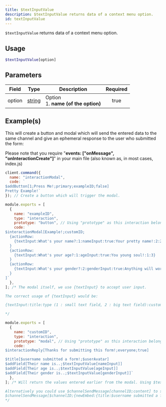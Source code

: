```yaml
---
title: $textInputValue
description: $textInputValue returns data of a context menu option.
id: textInputValue
---
```


`$textInputValue` returns data of a context menu option.

## Usage

```php
$textInputValue[option]
```

## Parameters

| Field  | Type                                                                                              | Description                               | Required |
| ------ | ------------------------------------------------------------------------------------------------- | ----------------------------------------- | :------: |
| option | [string](https://developer.mozilla.org/en-US/docs/Web/JavaScript/Reference/Global_Objects/String) | Option <br /> 1. **name (of the option)** |   true   |

## Example(s)

This will create a button and modal which will send the entered data to the same channel and give an ephemeral response
to the user who submitted the form:

Please note that you require "**events: ["onMessage", "onInteractionCreate"]**" in your main file (also known as, in
most cases, index.js)

```js
client.command({
  name: "interactionModal",
  code: `
$addButton[1;Press Me!;primary;exampleID;false]
Pretty Example!`
}); // Create a button which will trigger the modal.

module.exports = [
  {
    name: "exampleID",
    type: "interaction",
    prototype: "button", // Using "prototype" as this interaction belongs to a button.
    code: `
$interactionModal[Example!;customID;
  {actionRow:
    {textInput:What's your name?:1:nameInput:true:Your pretty name!:2:200}
  }
  {actionRow:
    {textInput:What's your age?:1:ageInput:true:You young soul!:1:3}
  }
  {actionRow:
    {textInput:What's your gender?:2:genderInput:true:Anything will work!:1:10}
  }
]`
  },
]; /* The modal itself, we use {textInput} to accept user input.

The correct usage of {textInput} would be:

{textInput:title:type (1 : small text field, 2 : big text field):customID:required ( true, false ):placeholder:minVal:maxVal}

*/

module.exports = [
  {
    name: "customID",
    type: "interaction",
    prototype: "modal", // Using "prototype" as this interaction belongs to a modal.
    code: `
$interactionReply[Thanks for submitting this form!;everyone;true]

$title[$username submitted a form!;$userAvatar]
$addField[Their name is..;$textInputValue[nameInput]]
$addField[Their age is..;$textInputValue[ageInput]]
$addField[Their gender is..;$textInputValue[genderInput]]`
  },
]; /* Will return the values entered earlier from the modal. Using $textInputValue to retrieve those.

Alternatively you could use $channelSendMessage[channelID;content] to send the data to another channel.
$channelSendMessage[$channelID;{newEmbed:{title:$username submitted a form!:$userAvatar}{field:Their name is..:$textInputValue[nameInput]}{field:Their age is..:$textInputValue[ageInput]}{field:Their gender is..:$textInputValue[genderInput]}}]
*/
```
